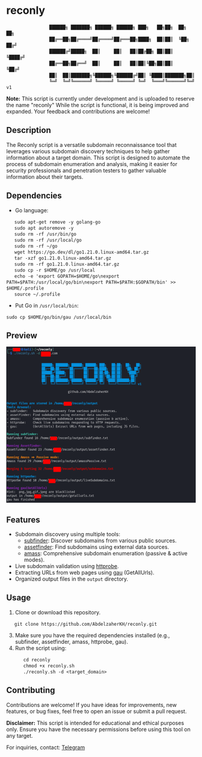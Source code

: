 # reconly


                    ██████╗ ███████╗ ██████╗ ██████╗ ███╗   ██╗██╗  ██╗   ██╗
                    ██╔══██╗██╔════╝██╔════╝██╔═══██╗████╗  ██║██║  ╚██╗ ██╔╝
                    ██████╔╝█████╗  ██║     ██║   ██║██╔██╗ ██║██║   ╚████╔╝ 
                    ██╔══██╗██╔══╝  ██║     ██║   ██║██║╚██╗██║██║    ╚██╔╝  
                    ██║  ██║███████╗╚██████╗╚██████╔╝██║ ╚████║███████╗██║   
                    ╚═╝  ╚═╝╚══════╝ ╚═════╝ ╚═════╝ ╚═╝  ╚═══╝╚══════╝╚═╝ v1


**Note:** This script is currently under development and is uploaded to reserve the name "reconly" While the script is functional, it is being improved and expanded. Your feedback and contributions are welcome!

## Description

The Reconly script is a versatile subdomain reconnaissance tool that leverages various subdomain discovery techniques to help gather information about a target domain. This script is designed to automate the process of subdomain enumeration and analysis, making it easier for security professionals and penetration testers to gather valuable information about their targets.
## Dependencies
- Go language:
```
   sudo apt-get remove -y golang-go
   sudo apt autoremove -y
   sudo rm -rf /usr/bin/go
   sudo rm -rf /usr/local/go
   sudo rm -rf ~/go
   wget https://go.dev/dl/go1.21.0.linux-amd64.tar.gz
   tar -xzf go1.21.0.linux-amd64.tar.gz
   sudo rm -rf go1.21.0.linux-amd64.tar.gz
   sudo cp -r $HOME/go /usr/local
   echo -e 'export GOPATH=$HOME/go\nexport PATH=$PATH:/usr/local/go/bin\nexport PATH=$PATH:$GOPATH/bin' >> $HOME/.profile
   source ~/.profile
```
- Put Go in `/usr/local/bin`:
```
sudo cp $HOME/go/bin/gau /usr/local/bin
```
## Preview

![](https://raw.githubusercontent.com/AbdelzaherKH/reconly/main/Preview.png)

## Features

- Subdomain discovery using multiple tools:
  - [subfinder](https://github.com/projectdiscovery/subfinder): Discover subdomains from various public sources.
  - [assetfinder](https://github.com/tomnomnom/assetfinder): Find subdomains using external data sources.
  - [amass](https://github.com/owasp-amass/amass): Comprehensive subdomain enumeration (passive & active modes).
- Live subdomain validation using [httprobe](https://github.com/tomnomnom/httprobe).
- Extracting URLs from web pages using [gau](https://github.com/lc/gau) (GetAllUrls).
- Organized output files in the `output` directory.

## Usage

1. Clone or download this repository.
  ```
     git clone https://github.com/AbdelzaherKH/reconly.git
  ```
3. Make sure you have the required dependencies installed (e.g., subfinder, assetfinder, amass, httprobe, gau).
4. Run the script using:
   ```
      cd reconly
      chmod +x reconly.sh
      ./reconly.sh -d <target_domain>
   ```

## Contributing

Contributions are welcome! If you have ideas for improvements, new features, or bug fixes, feel free to open an issue or submit a pull request.


**Disclaimer:** This script is intended for educational and ethical purposes only. Ensure you have the necessary permissions before using this tool on any target.

For inquiries, contact: [Telegram](https://t.me/Ln0rag)
